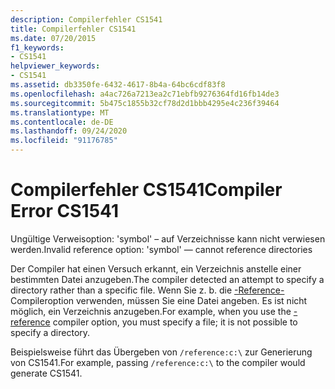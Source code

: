 ```yaml
---
description: Compilerfehler CS1541
title: Compilerfehler CS1541
ms.date: 07/20/2015
f1_keywords:
- CS1541
helpviewer_keywords:
- CS1541
ms.assetid: db3350fe-6432-4617-8b4a-64bc6cdf83f8
ms.openlocfilehash: a4ac726a7213ea2c71ebfb9276364fd16fb14de3
ms.sourcegitcommit: 5b475c1855b32cf78d2d1bbb4295e4c236f39464
ms.translationtype: MT
ms.contentlocale: de-DE
ms.lasthandoff: 09/24/2020
ms.locfileid: "91176785"
---
```

# <a name="compiler-error-cs1541"></a><span data-ttu-id="4b116-103">Compilerfehler CS1541</span><span class="sxs-lookup"><span data-stu-id="4b116-103">Compiler Error CS1541</span></span>

<span data-ttu-id="4b116-104">Ungültige Verweisoption: 'symbol' – auf Verzeichnisse kann nicht verwiesen werden.</span><span class="sxs-lookup"><span data-stu-id="4b116-104">Invalid reference option: 'symbol' — cannot reference directories</span></span>  
  
 <span data-ttu-id="4b116-105">Der Compiler hat einen Versuch erkannt, ein Verzeichnis anstelle einer bestimmten Datei anzugeben.</span><span class="sxs-lookup"><span data-stu-id="4b116-105">The compiler detected an attempt to specify a directory rather than a specific file.</span></span> <span data-ttu-id="4b116-106">Wenn Sie z. b. die [-Reference-](../language-reference/compiler-options/reference-compiler-option.md) Compileroption verwenden, müssen Sie eine Datei angeben. Es ist nicht möglich, ein Verzeichnis anzugeben.</span><span class="sxs-lookup"><span data-stu-id="4b116-106">For example, when you use the [-reference](../language-reference/compiler-options/reference-compiler-option.md) compiler option, you must specify a file; it is not possible to specify a directory.</span></span>  
  
 <span data-ttu-id="4b116-107">Beispielsweise führt das Übergeben von `/reference:c:\` zur Generierung von CS1541.</span><span class="sxs-lookup"><span data-stu-id="4b116-107">For example, passing `/reference:c:\` to the compiler would generate CS1541.</span></span>
